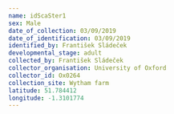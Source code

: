 ```yaml
---
name: idScaSter1
sex: Male
date_of_collection: 03/09/2019
date_of_identification: 03/09/2019
identified_by: František Sládeček
developmental_stage: adult
collected_by: František Sládeček
collector_organisation: University of Oxford
collector_id: Ox0264
collection_site: Wytham farm
latitude: 51.784412
longitude: -1.3101774
---
```

